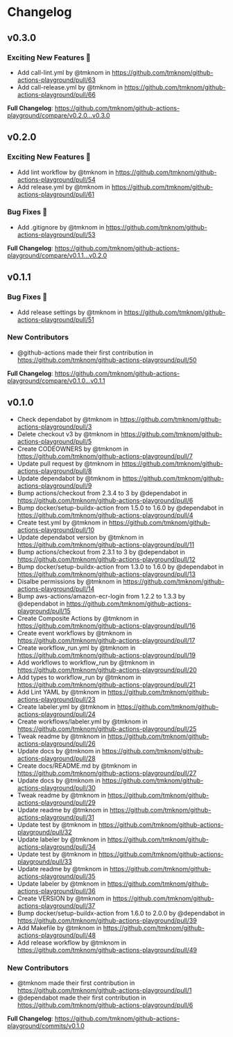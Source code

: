 # Changelog

## v0.3.0

### Exciting New Features 🎉

- Add call-lint.yml by @tmknom in https://github.com/tmknom/github-actions-playground/pull/63
- Add call-release.yml by @tmknom in https://github.com/tmknom/github-actions-playground/pull/66

**Full Changelog**: https://github.com/tmknom/github-actions-playground/compare/v0.2.0...v0.3.0

## v0.2.0

### Exciting New Features 🎉

- Add lint workflow by @tmknom in https://github.com/tmknom/github-actions-playground/pull/54
- Add release.yml by @tmknom in https://github.com/tmknom/github-actions-playground/pull/61

### Bug Fixes 🐛

- Add .gitignore by @tmknom in https://github.com/tmknom/github-actions-playground/pull/53

**Full Changelog**: https://github.com/tmknom/github-actions-playground/compare/v0.1.1...v0.2.0

## v0.1.1

### Bug Fixes 🐛

- Add release settings by @tmknom in https://github.com/tmknom/github-actions-playground/pull/51

### New Contributors

- @github-actions made their first contribution in https://github.com/tmknom/github-actions-playground/pull/50

**Full Changelog**: https://github.com/tmknom/github-actions-playground/compare/v0.1.0...v0.1.1

## v0.1.0

- Check dependabot by @tmknom in https://github.com/tmknom/github-actions-playground/pull/3
- Delete checkout v3 by @tmknom in https://github.com/tmknom/github-actions-playground/pull/5
- Create CODEOWNERS by @tmknom in https://github.com/tmknom/github-actions-playground/pull/7
- Update pull request by @tmknom in https://github.com/tmknom/github-actions-playground/pull/8
- Update dependabot by @tmknom in https://github.com/tmknom/github-actions-playground/pull/9
- Bump actions/checkout from 2.3.4 to 3 by @dependabot in https://github.com/tmknom/github-actions-playground/pull/6
- Bump docker/setup-buildx-action from 1.5.0 to 1.6.0 by @dependabot in https://github.com/tmknom/github-actions-playground/pull/4
- Create test.yml by @tmknom in https://github.com/tmknom/github-actions-playground/pull/10
- Update dependabot version by @tmknom in https://github.com/tmknom/github-actions-playground/pull/11
- Bump actions/checkout from 2.3.1 to 3 by @dependabot in https://github.com/tmknom/github-actions-playground/pull/12
- Bump docker/setup-buildx-action from 1.3.0 to 1.6.0 by @dependabot in https://github.com/tmknom/github-actions-playground/pull/13
- Disalbe permissions by @tmknom in https://github.com/tmknom/github-actions-playground/pull/14
- Bump aws-actions/amazon-ecr-login from 1.2.2 to 1.3.3 by @dependabot in https://github.com/tmknom/github-actions-playground/pull/15
- Create Composite Actions by @tmknom in https://github.com/tmknom/github-actions-playground/pull/16
- Create event workflows by @tmknom in https://github.com/tmknom/github-actions-playground/pull/17
- Create workflow_run.yml by @tmknom in https://github.com/tmknom/github-actions-playground/pull/19
- Add workflows to workflow_run by @tmknom in https://github.com/tmknom/github-actions-playground/pull/20
- Add types to workflow_run by @tmknom in https://github.com/tmknom/github-actions-playground/pull/21
- Add Lint YAML by @tmknom in https://github.com/tmknom/github-actions-playground/pull/23
- Create labeler.yml by @tmknom in https://github.com/tmknom/github-actions-playground/pull/24
- Create workflows/labeler.yml by @tmknom in https://github.com/tmknom/github-actions-playground/pull/25
- Tweak readme by @tmknom in https://github.com/tmknom/github-actions-playground/pull/26
- Update docs by @tmknom in https://github.com/tmknom/github-actions-playground/pull/28
- Create docs/README.md by @tmknom in https://github.com/tmknom/github-actions-playground/pull/27
- Update docs by @tmknom in https://github.com/tmknom/github-actions-playground/pull/30
- Tweak readme by @tmknom in https://github.com/tmknom/github-actions-playground/pull/29
- Update readme by @tmknom in https://github.com/tmknom/github-actions-playground/pull/31
- Update test by @tmknom in https://github.com/tmknom/github-actions-playground/pull/32
- Update labeler by @tmknom in https://github.com/tmknom/github-actions-playground/pull/34
- Update test by @tmknom in https://github.com/tmknom/github-actions-playground/pull/33
- Update readme by @tmknom in https://github.com/tmknom/github-actions-playground/pull/35
- Update labeler by @tmknom in https://github.com/tmknom/github-actions-playground/pull/36
- Create VERSION by @tmknom in https://github.com/tmknom/github-actions-playground/pull/37
- Bump docker/setup-buildx-action from 1.6.0 to 2.0.0 by @dependabot in https://github.com/tmknom/github-actions-playground/pull/39
- Add Makefile by @tmknom in https://github.com/tmknom/github-actions-playground/pull/48
- Add release workflow by @tmknom in https://github.com/tmknom/github-actions-playground/pull/49

### New Contributors

- @tmknom made their first contribution in https://github.com/tmknom/github-actions-playground/pull/1
- @dependabot made their first contribution in https://github.com/tmknom/github-actions-playground/pull/6

**Full Changelog**: https://github.com/tmknom/github-actions-playground/commits/v0.1.0
